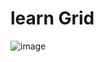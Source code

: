 # learn Grid

![image](https://user-images.githubusercontent.com/44035759/89153168-0e857400-d56d-11ea-8a49-6613b1130ae9.png)
